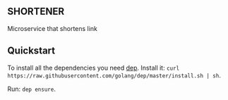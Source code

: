 ## SHORTENER
Microservice that shortens link

## Quickstart
To install all the dependencies you need [dep](https://github.com/golang/dep). 
Install it: `curl https://raw.githubusercontent.com/golang/dep/master/install.sh | sh`.

Run: `dep ensure`.
